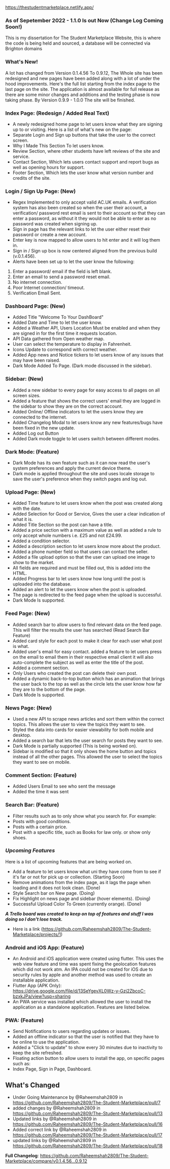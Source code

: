 https://thestudentmarketplace.netlify.app/

### **As of Sepetember 2022 - 1.1.0 Is out Now (Change Log Coming Soon!)**



This is my dissertation for The Student Marketplace Website, this is where the code is being held and sourced, a database will be connected via Brighton domains


### **What's New!**

A lot has changed from Version 0.1.4.56 To 0.9.12, The Whole site has been redesigned and new pages have been added along with a lot of under the hood improvements. Here's the full list starting from the index page to the last page on the site. The application is almost available for full release as there are some minor changes and additions and the testing phase is now taking phase. By Version 0.9.9 - 1.0.0 The site will be finished. 

### **Index Page: (Redesign / Added Real Text)**
- A newly redesigned home page to let users know what they are signing up to or visiting. Here is a list of what's new on the page:
- Separate Login and Sign up buttons that take the user to the correct screen. 
- Why I Made This Section To let users know. 
- Review Section, where other students have left reviews of the site and service. 
- Contact Section, Which lets users contact support and report bugs as well as opening hours for support.
- Footer Section, Which lets the user know what version number and credits of the site. 

### **Login / Sign Up Page: (New)**
- Regex Implemented to only accept valid AC.UK emails. A verification system has also been created so when the user their account, a 
verification/ password rest email is sent to their account so that they can enter a password, as without it they would not be able to enter as no password was created when signing up. 
- Sign in page has the relevant links to let the user either reset their password or create a new account. 
- Enter key is now mapped to allow users to hit enter and it will log them in. 
- Sign in / Sign up box is now centered aligned from the previous build (v.0.1.456).
- Alerts have been set up to let the user know the following:

1. Enter a password/ email if the field is left blank. 
2. Enter an email to send a password reset email.
3. No internet connection. 
4. Poor Internet connection/ timeout.
5. Verification Email Sent. 

 ### **Dashboard Page: (New)**
- Added Title "Welcome To Your DashBoard"
- Added Date and Time to let the user know. 
- Added a Weather API, Users Location Must be enabled and when they are signed in for the first time it requests location. 
- API Data gathered from Open weather map. 
- User can select the temperature to display in Fahrenheit. 
- Icons Update to correspond with correct weather. 
- Added App news and Notice tickers to let users know of any issues that may have been raised. 
- Dark Mode Added To Page. (Dark mode discussed in the sidebar).

### **Sidebar: (New)**
- Added a new sidebar to every page for easy access to all pages on all screen sizes. 
- Added a feature that shows the correct users' email they are logged in the sidebar to show they are on the correct account.
- Added Online/ Offline indicators to let the users know they are connected to the internet. 
- Added Changelog Modal to let users know any new features/bugs have been fixed in the new update. 
- Added Log out Button 
- Added Dark mode toggle to let users switch between different modes. 

### **Dark Mode: (Feature)**
- Dark Mode has its own feature such as it can now read the user's system preferences and apply the current device theme. 
- Dark mode is applied throughout the site and uses locale storage to save the user's preference when they switch pages and log out. 

### **Upload Page: (New)**
- Added Time feature to let users know when the post was created along with the date. 
- Added Selection for Good or Service, Gives the user a clear indication of what it is. 
- Added Title Section so the post can have a title. 
- Added a price section with a maximum value as well as added a rule to only accept whole numbers i.e. £25 and not £24.99.
- Added a condition selector.
- Added a description section to let users know more about the product.
- Added a phone number field so that users can contact the seller.
- Added a file upload option so that the user can upload one image to show to the market. 
- All fields are required and must be filled out, this is added into the HTML. 
- Added Progress bar to let users know how long until the post is uploaded into the database. 
- Added an alert to let the users know when the post is uploaded. 
- The page is redirected to the feed page when the upload is successful.  
- Dark Mode Is supported. 

### **Feed Page: (New)**
- Added search bar to allow users to find relevant data on the feed page. This will filter the results the user has searched (Read Search Bar Feature)
- Added card style for each post to make it clear for each user what post is what. 
- Added user's email for easy contact. added a feature to let users press on the email to email them in their respective email client it will also auto-complete the subject as well as enter the title of the post. 
- Added a comment section. 
- Only Users who created the post can delete their own post.
- Added a dynamic back-to-top button which has an animation that brings the user back to the top as well as the circle lets the user know how far they are to the bottom of the page. 
- Dark Mode Is supported.

### **News Page: (New)**
- Used a new API to scrape news articles and sort them within the correct topics. This allows the user to view the topics they want to see. 
- Styled the data into cards for easier viewability for both mobile and desktop.
- Added a search bar that lets the user search for posts they want to see. 
- Dark Mode is partially supported (This is being worked on). 
- Sidebar is modified so that it only shows the home button and topics instead of all the other pages. This allowed the user to select the topics they want to see on mobile. 

### **Comment Section: (Feature)**
- Added Users Email to see who sent the message
- Added the time it was sent 

### **Search Bar: (Feature)**
- Filter results such as to only show what you search for. For example:
- Posts with good conditions. 
- Posts with a certain price. 
- Post with a specific title, such as Books for law only. or show only shoes. 


### **_Upcoming Features_**
Here is a list of upcoming features that are being worked on. 
- Add a feature to let users know what uni they have come from to see if it's far or not for pick up or collection. (Starting Soon)
- Remove animations from the index page, as it lags the page when loading and it does not look clean. (Done)
- Style Search bar on New page. (Doing)
- Fix Highlight on news page and sidebar (hover elements). (Doing)
- Successful Upload Color To Green (currently orange). (Done)

**_A Trello board was created to keep on top of features and stuff I was doing so I don't lose track._**
- Here is a link (https://github.com/Raheemshah2809/The-Student-Marketplace/projects/1)

### **Android and iOS App: (Feature)**
- An Android and iOS application were created using flutter. This uses the web view feature and time was spent fixing the geolocation features which did not work atm. An IPA could not be created for iOS due to security rules by apple and another method was used to create an installable application. 
- Flutter App (APK Only): https://drive.google.com/file/d/13SeYgevXL0Wz-y-Gzj2ZbcoC-bzxkJPa/view?usp=sharing
- An PWA service was installed which allowed the user to install the application as a standalone application. Features are listed below. 

### **PWA: (Feature)**
- Send Notifications to users regarding updates or issues. 
- Added an offline indicator so that the user is notified that they have to be online to use the application. 
- Added a "Click to update" to show every 30 minutes due to inactivity to keep the site refreshed. 
- Floating action button to allow users to install the app, on specific pages such as:
- Index Page, Sign in Page, Dashboard. 

## What's Changed
* Under Going Maintenance by @Raheemshah2809 in https://github.com/Raheemshah2809/The-Student-Marketplace/pull/7
* added changes  by @Raheemshah2809 in https://github.com/Raheemshah2809/The-Student-Marketplace/pull/13
* Updated links by @Raheemshah2809 in https://github.com/Raheemshah2809/The-Student-Marketplace/pull/16
* Added correct link by @Raheemshah2809 in https://github.com/Raheemshah2809/The-Student-Marketplace/pull/17
* updated links by @Raheemshah2809 in https://github.com/Raheemshah2809/The-Student-Marketplace/pull/18


**Full Changelog**: https://github.com/Raheemshah2809/The-Student-Marketplace/compare/v0.1.4.56...0.9.12
